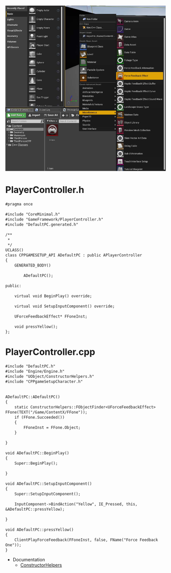 
![](https://github.com/CesarSerradorCuevas/UE4/blob/master/ForceFeedback/MD/ForceFeedback.jpg?raw=true)

# PlayerController.h

```
#pragma once

#include "CoreMinimal.h"
#include "GameFramework/PlayerController.h"
#include "DefaultPC.generated.h"

/**
 * 
 */
UCLASS()
class CPPGAMESETUP_API ADefaultPC : public APlayerController
{
	GENERATED_BODY()

		ADefaultPC();

public:

	virtual void BeginPlay() override;

	virtual void SetupInputComponent() override;
	
	UForceFeedbackEffect* FFoneInst;
	
	void pressYellow();
};

```


# PlayerController.cpp

```
#include "DefaultPC.h"
#include "Engine/Engine.h"
#include "UObject/ConstructorHelpers.h"
#include "CPPgameSetupCharacter.h"


ADefaultPC::ADefaultPC()
{
	static ConstructorHelpers::FObjectFinder<UForceFeedbackEffect> FFone(TEXT("/Game/ContentX/FFone"));
	if (FFone.Succeeded())
	{
		FFoneInst = FFone.Object;
	}
	
}

void ADefaultPC::BeginPlay()
{
	Super::BeginPlay();
	
}

void ADefaultPC::SetupInputComponent()
{
	Super::SetupInputComponent();

	InputComponent->BindAction("Yellow", IE_Pressed, this, &ADefaultPC::pressYellow);

}

void ADefaultPC::pressYellow()
{
	ClientPlayForceFeedback(FFoneInst, false, FName("Force Feedback One"));
}

```


* Documentation
  * [ConstructorHelpers](https://api.unrealengine.com/INT/API/Runtime/CoreUObject/UObject/ConstructorHelpers/index.html)
